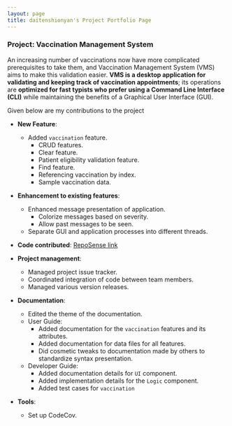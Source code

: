 ```yaml
---
layout: page
title: daitenshionyan's Project Portfolio Page
---
```


### Project: Vaccination Management System

An increasing number of vaccinations now have more complicated prerequisites to take them, and Vaccination Management System (VMS) aims to make this validation easier. **VMS is a desktop application for validating and keeping track of vaccination appointments**; its operations are **optimized for fast typists who prefer using a Command Line Interface (CLI)** while maintaining the benefits of a Graphical User Interface (GUI).

Given below are my contributions to the project

* **New Feature**:
  * Added `vaccination` feature.
    * CRUD features.
    * Clear feature.
    * Patient eligibility validation feature.
    * Find feature.
    * Referencing vaccination by index.
    * Sample vaccination data.

* **Enhancement to existing features**:
  * Enhanced message presentation of application.
    * Colorize messages based on severity.
    * Allow past messages to be seen.
  * Separate GUI and application processes into different threads.

* **Code contributed**: [RepoSense link](https://nus-cs2103-ay2223s2.github.io/tp-dashboard/?search=daitenshionyan&breakdown=true)

* **Project management**:
  * Managed project issue tracker.
  * Coordinated integration of code between team members.
  * Managed various version releases.

* **Documentation**:
  * Edited the theme of the documentation.
  * User Guide:
    * Added documentation for the `vaccination` features and its attributes.
    * Added documentation for data files for all features.
    * Did cosmetic tweaks to documentation made by others to standardize syntax presentation.
  * Developer Guide:
    * Added documentation details for `UI` component.
    * Added implementation details for the `Logic` component.
    * Added test cases for `vaccination`

* **Tools**:
  * Set up CodeCov.
